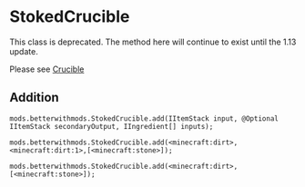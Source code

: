 # StokedCrucible


This class is deprecated. The method here will continue to exist until the 1.13 update.

Please see [Crucible](Crucible.md)

## Addition 

```
mods.betterwithmods.StokedCrucible.add(IItemStack input, @Optional IItemStack secondaryOutput, IIngredient[] inputs);

mods.betterwithmods.StokedCrucible.add(<minecraft:dirt>,<minecraft:dirt:1>,[<minecraft:stone>]);

mods.betterwithmods.StokedCrucible.add(<minecraft:dirt>,[<minecraft:stone>]);

```
